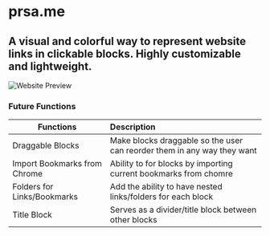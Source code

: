 # prsa.me

## A visual and colorful way to represent website links in clickable blocks. Highly customizable and lightweight.

![Website Preview](https://prsa.me/prsa.me.png)

### Future Functions

| Functions            | Description              |
| ---------------- | :----------------- |
| Draggable Blocks       |  Make blocks draggable so the user can reorder them in any way they want |
| Import Bookmarks from Chrome           |   Ability to for blocks by importing current bookmarks from chomre  |
| Folders for Links/Bookmarks           |   Add the ability to have nested links/folders for each block  |
| Title Block           |  Serves as a divider/title block between other blocks  |